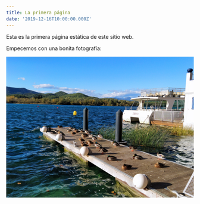 ```yaml
---
title: La primera página
date: '2019-12-16T10:00:00.000Z'
---
```


Esta es la primera página estática de este sitio web.

Empecemos con una bonita fotografía:

![Estany de Banyoles](./banyoles.jpg)
